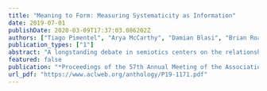 ```yaml
---
title: "Meaning to Form: Measuring Systematicity as Information"
date: 2019-07-01
publishDate: 2020-03-09T17:37:03.086202Z
authors: ["Tiago Pimentel", "Arya McCarthy", "Damian Blasi", "Brian Roark", "Ryan Cotterell"]
publication_types: ["1"]
abstract: "A longstanding debate in semiotics centers on the relationship between linguistic signs and their corresponding semantics: is there an arbitrary relationship between a word form and its meaning, or does some systematic phenomenon pervade? For instance, does the character bigram `gl′ have any systematic relationship to the meaning of words like `glisten′, `gleam′ and `glow′? In this work, we offer a holistic quantification of the systematicity of the sign using mutual information and recurrent neural networks. We employ these in a data-driven and massively multilingual approach to the question, examining 106 languages. We find a statistically significant reduction in entropy when modeling a word form conditioned on its semantic representation. Encouragingly, we also recover well-attested English examples of systematic affixes. We conclude with the meta-point: Our approximate effect size (measured in bits) is quite small---despite some amount of systematicity between form and meaning, an arbitrary relationship and its resulting benefits dominate human language."
featured: false
publication: "*Proceedings of the 57th Annual Meeting of the Association for Computational Linguistics*"
url_pdf: "https://www.aclweb.org/anthology/P19-1171.pdf"
---
```


